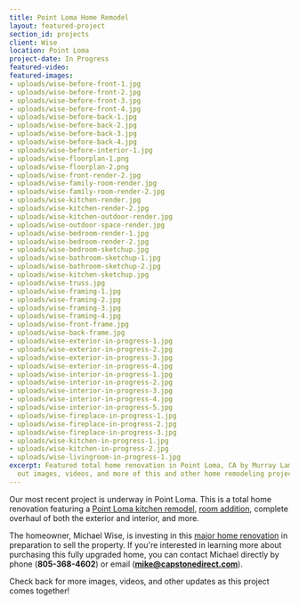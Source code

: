 ```yaml
---
title: Point Loma Home Remodel
layout: featured-project
section_id: projects
client: Wise
location: Point Loma
project-date: In Progress
featured-video: 
featured-images:
- uploads/wise-before-front-1.jpg
- uploads/wise-before-front-2.jpg
- uploads/wise-before-front-3.jpg
- uploads/wise-before-front-4.jpg
- uploads/wise-before-back-1.jpg
- uploads/wise-before-back-2.jpg
- uploads/wise-before-back-3.jpg
- uploads/wise-before-back-4.jpg
- uploads/wise-before-interior-1.jpg
- uploads/wise-floorplan-1.png
- uploads/wise-floorplan-2.png
- uploads/wise-front-render-2.jpg
- uploads/wise-family-room-render.jpg
- uploads/wise-family-room-render-2.jpg
- uploads/wise-kitchen-render.jpg
- uploads/wise-kitchen-render-2.jpg
- uploads/wise-kitchen-outdoor-render.jpg
- uploads/wise-outdoor-space-render.jpg
- uploads/wise-bedroom-render-1.jpg
- uploads/wise-bedroom-render-2.jpg
- uploads/wise-bedroom-sketchup.jpg
- uploads/wise-bathroom-sketchup-1.jpg
- uploads/wise-bathroom-sketchup-2.jpg
- uploads/wise-kitchen-sketchup.jpg
- uploads/wise-truss.jpg
- uploads/wise-framing-1.jpg
- uploads/wise-framing-2.jpg
- uploads/wise-framing-3.jpg
- uploads/wise-framing-4.jpg
- uploads/wise-front-frame.jpg
- uploads/wise-back-frame.jpg
- uploads/wise-exterior-in-progress-1.jpg
- uploads/wise-exterior-in-progress-2.jpg
- uploads/wise-exterior-in-progress-3.jpg
- uploads/wise-exterior-in-progress-4.jpg
- uploads/wise-interior-in-progress-1.jpg
- uploads/wise-interior-in-progress-2.jpg
- uploads/wise-interior-in-progress-3.jpg
- uploads/wise-interior-in-progress-4.jpg
- uploads/wise-interior-in-progress-5.jpg
- uploads/wise-fireplace-in-progress-1.jpg
- uploads/wise-fireplace-in-progress-2.jpg
- uploads/wise-fireplace-in-progress-3.jpg
- uploads/wise-kitchen-in-progress-1.jpg
- uploads/wise-kitchen-in-progress-2.jpg
- uploads/wise-livingroom-in-progress-1.jpg
excerpt: Featured total home renovation in Point Loma, CA by Murray Lampert. Check
  out images, videos, and more of this and other home remodeling projects in San Diego.
---
```


Our most recent project is underway in Point Loma. This is a total home renovation featuring a [Point Loma kitchen remodel](/kitchen-remodeling-point-loma), [room addition](/room-additions-point-loma), complete overhaul of both the exterior and interior, and more.

The homeowner, Michael Wise, is investing in this [major home renovation](/major-renovations) in preparation to sell the property. If you're interested in learning more about purchasing this fully upgraded home, you can contact Michael directly by phone (**805-368-4602**) or email (**mike@capstonedirect.com**).

Check back for more images, videos, and other updates as this project comes together!
